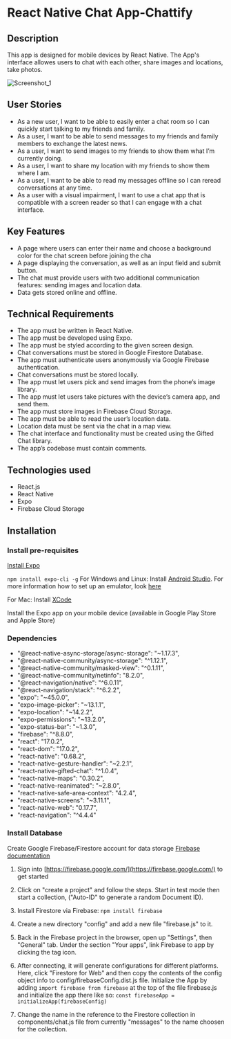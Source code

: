 # React Native Chat App-Chattify

## Description

This app is designed for mobile devices by React Native. The App's interface allowes 
users to chat with each other, share images and locations, take photos.

![Screenshot_1](https://user-images.githubusercontent.com/57872789/183294633-9d2b35fc-6465-4a27-9631-3f0484e34db2.png)

## User Stories
- As a new user, I want to be able to easily enter a chat room so I can quickly start talking to my
friends and family.
- As a user, I want to be able to send messages to my friends and family members to exchange
the latest news.
- As a user, I want to send images to my friends to show them what I’m currently doing.
- As a user, I want to share my location with my friends to show them where I am.
- As a user, I want to be able to read my messages offline so I can reread conversations at any
time.
- As a user with a visual impairment, I want to use a chat app that is compatible with a screen
reader so that I can engage with a chat interface.

## Key Features
- A page where users can enter their name and choose a background color for the chat screen
before joining the cha
- A page displaying the conversation, as well as an input field and submit button.
- The chat must provide users with two additional communication features: sending images
and location data.
- Data gets stored online and offline.

## Technical Requirements
- The app must be written in React Native.
- The app must be developed using Expo.
- The app must be styled according to the given screen design.
- Chat conversations must be stored in Google Firestore Database.
- The app must authenticate users anonymously via Google Firebase authentication.
- Chat conversations must be stored locally.
- The app must let users pick and send images from the phone’s image library.
- The app must let users take pictures with the device’s camera app, and send them.
- The app must store images in Firebase Cloud Storage.
- The app must be able to read the user’s location data.
- Location data must be sent via the chat in a map view.
- The chat interface and functionality must be created using the Gifted Chat library.
- The app’s codebase must contain comments.

## Technologies used
- React.js
- React Native
- Expo
- Firebase Cloud Storage

## Installation

### Install pre-requisites

[Install Expo](https://expo.dev/)

`npm install expo-cli -g`
For Windows and Linux: Install [Android Studio](https://developer.android.com/studio). For more information how to set up an emulator, look [here](https://docs.expo.dev/workflow/android-studio-emulator/?redirected)

For Mac: Install [XCode](https://developer.apple.com/xcode/)

Install the Expo app on your mobile device (available in Google Play Store and Apple Store)

### Dependencies 

- "@react-native-async-storage/async-storage": "~1.17.3",
- "@react-native-community/async-storage": "^1.12.1",
- "@react-native-community/masked-view": "^0.1.11",
- "@react-native-community/netinfo": "8.2.0",
- "@react-navigation/native": "^6.0.11",
- "@react-navigation/stack": "^6.2.2",
- "expo": "~45.0.0",
- "expo-image-picker": "~13.1.1",
- "expo-location": "~14.2.2",
- "expo-permissions": "~13.2.0",
- "expo-status-bar": "~1.3.0",
- "firebase": "^8.8.0",
- "react": "17.0.2",
- "react-dom": "17.0.2",
- "react-native": "0.68.2",
- "react-native-gesture-handler": "~2.2.1",
- "react-native-gifted-chat": "^1.0.4",
- "react-native-maps": "0.30.2",
- "react-native-reanimated": "~2.8.0",
- "react-native-safe-area-context": "4.2.4",
- "react-native-screens": "~3.11.1",
- "react-native-web": "0.17.7",
- "react-navigation": "^4.4.4"

### Install Database

Create Google Firebase/Firestore account for data storage [Firebase documentation](https://firebase.google.com/)

1. Sign into [https://firebase.google.com/](https://firebase.google.com/) to get started

2. Click on "create a project" and follow the steps. Start in test mode then start a collection, ("Auto-ID" to generate a random Document ID).

3. Install Firestore via Firebase: `npm install firebase`

4. Create a new directory "config" and add a new file "firebase.js" to it.

5. Back in the Firebase project in the browser, open up "Settings", then "General" tab. Under the section "Your apps", link Firebase to app by clicking the tag icon.

6. After connecting, it will generate configurations for different platforms. Here, click "Firestore for Web" and then copy the contents of the config object info to config/firebaseConfig.dist.js file. Initialize the App by adding `import firebase from firebase` at the top of the file firebase.js and initialize the app there like so: `const firebaseApp = initializeApp(firebaseConfig)`

7. Change the name in the reference to the Firestore collection in components/chat.js file from currently "messages" to the name choosen for the collection.
